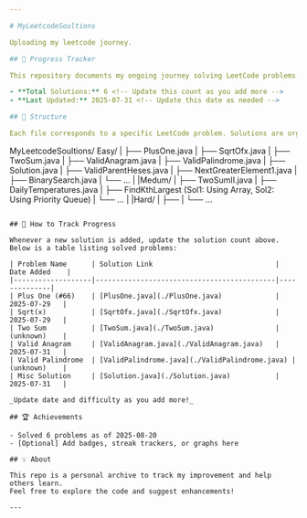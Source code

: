 ```yaml
---

# MyLeetcodeSoultions

Uploading my leetcode journey.

## 🚀 Progress Tracker

This repository documents my ongoing journey solving LeetCode problems. Every time I add a new solution, this README will be updated to reflect my current progress.

- **Total Solutions:** 6 <!-- Update this count as you add more -->
- **Last Updated:** 2025-07-31 <!-- Update this date as needed -->

## 📁 Structure

Each file corresponds to a specific LeetCode problem. Solutions are organized by problem name or number for easy navigation.

```
MyLeetcodeSoultions/
Easy/
|  ├── PlusOne.java
|  ├── SqrtOfx.java
|  ├── TwoSum.java
|  ├── ValidAnagram.java
|  ├── ValidPalindrome.java
|  ├── Solution.java
|  ├── ValidParentHeses.java
|  ├── NextGreaterElement1.java
|  ├── BinarySearch.java
|  └── ...
|
|Medum/
|  ├── TwoSumII.java
|  ├── DailyTemperatures.java
|  ├── FindKthLargest (Sol1: Using Array, Sol2: Using Priority Queue)
|  └── ...
|
|Hard/
|  ├── 
|  └── ...
```

## 📝 How to Track Progress

Whenever a new solution is added, update the solution count above.  
Below is a table listing solved problems:

| Problem Name      | Solution Link                              | Date Added    |
|-------------------|--------------------------------------------|--------------|
| Plus One (#66)    | [PlusOne.java](./PlusOne.java)             | 2025-07-29   |
| Sqrt(x)           | [SqrtOfx.java](./SqrtOfx.java)             | 2025-07-29   |
| Two Sum           | [TwoSum.java](./TwoSum.java)               | (unknown)    |
| Valid Anagram     | [ValidAnagram.java](./ValidAnagram.java)   | 2025-07-31   |
| Valid Palindrome  | [ValidPalindrome.java](./ValidPalindrome.java) | (unknown)    |
| Misc Solution     | [Solution.java](./Solution.java)           | 2025-07-31   |

_Update date and difficulty as you add more!_

## 🏆 Achievements

- Solved 6 problems as of 2025-08-20
- [Optional] Add badges, streak trackers, or graphs here

## 💡 About

This repo is a personal archive to track my improvement and help others learn.  
Feel free to explore the code and suggest enhancements!

---
```


